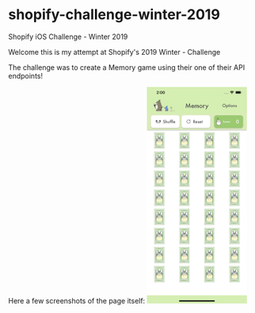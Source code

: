 # shopify-challenge-winter-2019
Shopify iOS Challenge - Winter 2019

Welcome this is my attempt at Shopify's 2019 Winter - Challenge

The challenge was to create a Memory game using their one of their API endpoints! 

Here a few screenshots of the page itself:
<img src="/noMatches.png" width="40%">
